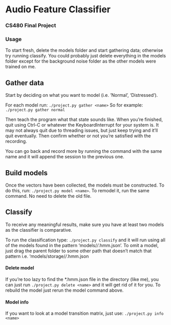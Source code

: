 # Audio Feature Classifier
### CS480 Final Project


### Usage
To start fresh, delete the models folder and start gathering data; otherwise try running classify. You could probably just delete everything in the models folder except for the background noise folder as the other models were trained on me.
## Gather data
Start by deciding on what you want to model (i.e. ’Normal’, ‘Distressed’).

For each model run: `./project.py gather <name>`
So for example: `./project.py gather normal`

Then teach the program what that state sounds like. When you’re finished, quit using Ctrl-C or whatever the KeyboardInterrupt for your system is. It may not always quit due to threading issues, but just keep trying and it’ll quit eventually. Then confirm whether or not you’re satisfied with the recording.

You can go back and record more by running the command with the same name and it will append the session to the previous one.

## Build models
Once the vectors have been collected, the models must be constructed. To do this, run: `./project.py model <name>`. To remodel it, run the same command. No need to delete the old file.

## Classify
To receive any meaningful results, make sure you have at least two models as the classifier is comparative.

To run the classification type: `./project.py classify` and it will run using all of the models found in the pattern ‘models/*/*.hmm.json’. To omit a model, just drag the parent folder to some other path that doesn’t match that pattern i.e. ‘models/storage/*/*.hmm.json

####  Delete model
If you’re too lazy to find the *.hmm.json file in the directory (like me), you can just run `./project.py delete <name>` and it will get rid of it for you. To rebuild the model just rerun the model command above.

####  Model info
If you want to look at a model transition matrix, just use: `./project.py info <name>`